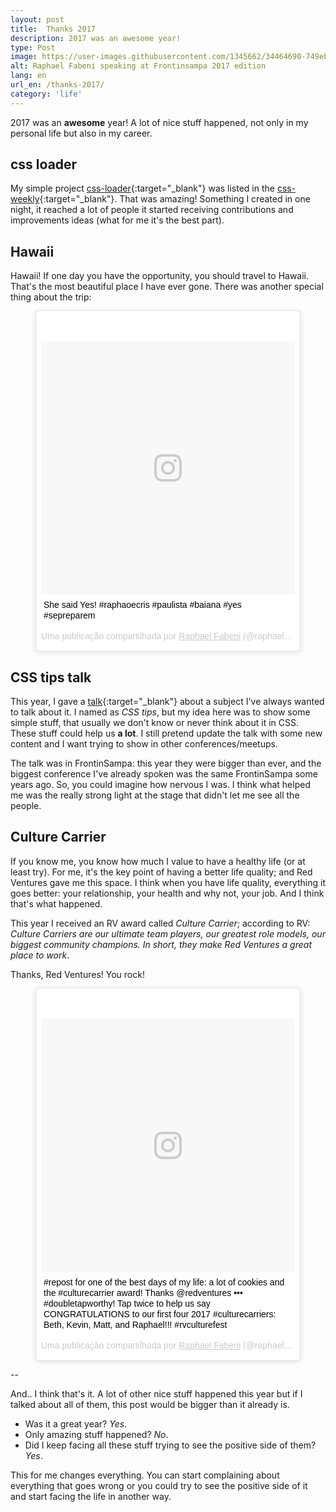 ```yaml
---
layout: post
title:  Thanks 2017
description: 2017 was an awesome year!
type: Post
image: https://user-images.githubusercontent.com/1345662/34464690-749ebaec-ee72-11e7-9a81-fd36f1bebecc.jpg
alt: Raphael Fabeni speaking at Frontinsampa 2017 edition
lang: en
url_en: /thanks-2017/
category: 'life'
---
```


2017 was an **awesome** year! A lot of nice stuff happened, not only in my personal life but also in my career.

## css loader

My simple project [css-loader](https://github.com/raphaelfabeni/css-loader){:target="_blank"} was listed in the [css-weekly](http://css-weekly.com/issue-253/){:target="_blank"}. That was amazing! Something I created in one night, it reached a lot of people it started receiving contributions and improvements ideas (what for me it's the best part).

## Hawaii

Hawaii! If one day you have the opportunity, you should travel to Hawaii. That's the most beautiful place I have ever gone. There was another special thing about the trip:

<figure>
	<blockquote class="instagram-media" data-instgrm-captioned data-instgrm-permalink="https://www.instagram.com/p/BX1K1zSluqQ/" data-instgrm-version="8" style=" background:#FFF; border:0; border-radius:3px; box-shadow:0 0 1px 0 rgba(0,0,0,0.5),0 1px 10px 0 rgba(0,0,0,0.15); margin: 1px; max-width:658px; padding:0; width:99.375%; width:-webkit-calc(100% - 2px); width:calc(100% - 2px);"><div style="padding:8px;"> <div style=" background:#F8F8F8; line-height:0; margin-top:40px; padding:50.0% 0; text-align:center; width:100%;"> <div style=" background:url(data:image/png;base64,iVBORw0KGgoAAAANSUhEUgAAACwAAAAsCAMAAAApWqozAAAABGdBTUEAALGPC/xhBQAAAAFzUkdCAK7OHOkAAAAMUExURczMzPf399fX1+bm5mzY9AMAAADiSURBVDjLvZXbEsMgCES5/P8/t9FuRVCRmU73JWlzosgSIIZURCjo/ad+EQJJB4Hv8BFt+IDpQoCx1wjOSBFhh2XssxEIYn3ulI/6MNReE07UIWJEv8UEOWDS88LY97kqyTliJKKtuYBbruAyVh5wOHiXmpi5we58Ek028czwyuQdLKPG1Bkb4NnM+VeAnfHqn1k4+GPT6uGQcvu2h2OVuIf/gWUFyy8OWEpdyZSa3aVCqpVoVvzZZ2VTnn2wU8qzVjDDetO90GSy9mVLqtgYSy231MxrY6I2gGqjrTY0L8fxCxfCBbhWrsYYAAAAAElFTkSuQmCC); display:block; height:44px; margin:0 auto -44px; position:relative; top:-22px; width:44px;"></div></div> <p style=" margin:8px 0 0 0; padding:0 4px;"> <a href="https://www.instagram.com/p/BX1K1zSluqQ/" style=" color:#000; font-family:Arial,sans-serif; font-size:14px; font-style:normal; font-weight:normal; line-height:17px; text-decoration:none; word-wrap:break-word;" target="_blank">She said Yes! #raphaoecris #paulista #baiana #yes #sepreparem</a></p> <p style=" color:#c9c8cd; font-family:Arial,sans-serif; font-size:14px; line-height:17px; margin-bottom:0; margin-top:8px; overflow:hidden; padding:8px 0 7px; text-align:center; text-overflow:ellipsis; white-space:nowrap;">Uma publicação compartilhada por <a href="https://www.instagram.com/raphaelfabeni/" style=" color:#c9c8cd; font-family:Arial,sans-serif; font-size:14px; font-style:normal; font-weight:normal; line-height:17px;" target="_blank"> Raphael Fabeni</a> (@raphaelfabeni) em <time style=" font-family:Arial,sans-serif; font-size:14px; line-height:17px;" datetime="2017-08-15T22:12:47+00:00">15 de Ago, 2017 às 3:12 PDT</time></p></div></blockquote>
</figure>

## CSS tips talk

This year, I gave a [talk](https://www.youtube.com/watch?v=Y7NvSAhbXlc){:target="_blank"} about a subject I've always wanted to talk about it. I named as _CSS tips_, but my idea here was to show some simple stuff, that usually we don't know or never think about it in CSS. These stuff could help us **a lot**. I still pretend update the talk with some new content and I want trying to show in other conferences/meetups.

The talk was in FrontinSampa: this year they were bigger than ever, and the biggest conference I've already spoken was the same FrontinSampa some years ago. So, you could imagine how nervous I was. I think what helped me was the really strong light at the stage that didn't let me see all the people.

## Culture Carrier

If you know me, you know how much I value to have a healthy life (or at least try). For me, it's the key point of having a better life quality; and Red Ventures gave me this space. I think when you have life quality, everything it goes better: your relationship, your health and why not, your job. And I think that's what happened.

This year I received an RV award called _Culture Carrier_; according to RV: _Culture Carriers are our ultimate team players, our greatest role models, our biggest community champions. In short, they make Red Ventures a great place to work_.

Thanks, Red Ventures! You rock!

<figure>
	<blockquote class="instagram-media" data-instgrm-captioned data-instgrm-permalink="https://www.instagram.com/p/BbkjMxuljd6/" data-instgrm-version="8" style=" background:#FFF; border:0; border-radius:3px; box-shadow:0 0 1px 0 rgba(0,0,0,0.5),0 1px 10px 0 rgba(0,0,0,0.15); margin: 1px; max-width:658px; padding:0; width:99.375%; width:-webkit-calc(100% - 2px); width:calc(100% - 2px);"><div style="padding:8px;"> <div style=" background:#F8F8F8; line-height:0; margin-top:40px; padding:50.0% 0; text-align:center; width:100%;"> <div style=" background:url(data:image/png;base64,iVBORw0KGgoAAAANSUhEUgAAACwAAAAsCAMAAAApWqozAAAABGdBTUEAALGPC/xhBQAAAAFzUkdCAK7OHOkAAAAMUExURczMzPf399fX1+bm5mzY9AMAAADiSURBVDjLvZXbEsMgCES5/P8/t9FuRVCRmU73JWlzosgSIIZURCjo/ad+EQJJB4Hv8BFt+IDpQoCx1wjOSBFhh2XssxEIYn3ulI/6MNReE07UIWJEv8UEOWDS88LY97kqyTliJKKtuYBbruAyVh5wOHiXmpi5we58Ek028czwyuQdLKPG1Bkb4NnM+VeAnfHqn1k4+GPT6uGQcvu2h2OVuIf/gWUFyy8OWEpdyZSa3aVCqpVoVvzZZ2VTnn2wU8qzVjDDetO90GSy9mVLqtgYSy231MxrY6I2gGqjrTY0L8fxCxfCBbhWrsYYAAAAAElFTkSuQmCC); display:block; height:44px; margin:0 auto -44px; position:relative; top:-22px; width:44px;"></div></div> <p style=" margin:8px 0 0 0; padding:0 4px;"> <a href="https://www.instagram.com/p/BbkjMxuljd6/" style=" color:#000; font-family:Arial,sans-serif; font-size:14px; font-style:normal; font-weight:normal; line-height:17px; text-decoration:none; word-wrap:break-word;" target="_blank">#repost for one of the best days of my life: a lot of cookies and the #culturecarrier award! Thanks @redventures ••• #doubletapworthy! Tap twice to help us say CONGRATULATIONS to our first four 2017 #culturecarriers: Beth, Kevin, Matt, and Raphael!!! #rvculturefest</a></p> <p style=" color:#c9c8cd; font-family:Arial,sans-serif; font-size:14px; line-height:17px; margin-bottom:0; margin-top:8px; overflow:hidden; padding:8px 0 7px; text-align:center; text-overflow:ellipsis; white-space:nowrap;">Uma publicação compartilhada por <a href="https://www.instagram.com/raphaelfabeni/" style=" color:#c9c8cd; font-family:Arial,sans-serif; font-size:14px; font-style:normal; font-weight:normal; line-height:17px;" target="_blank"> Raphael Fabeni</a> (@raphaelfabeni) em <time style=" font-family:Arial,sans-serif; font-size:14px; line-height:17px;" datetime="2017-11-16T21:24:07+00:00">16 de Nov, 2017 às 1:24 PST</time></p></div></blockquote>
</figure>

--

And.. I think that's it. A lot of other nice stuff happened this year but if I talked about all of them, this post would be bigger than it already is.

* Was it a great year? _Yes_.
* Only amazing stuff happened? _No_.
* Did I keep facing all these stuff trying to see the positive side of them? _Yes_.

This for me changes everything. You can start complaining about everything that goes wrong or you could try to see the positive side of it and start facing the life in another way.

<script async defer src="//platform.instagram.com/en_US/embeds.js"></script>
